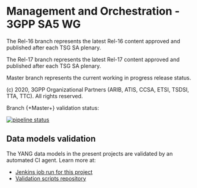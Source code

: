 # Management and Orchestration - 3GPP SA5 WG

The Rel-16 branch represents the latest Rel-16 content approved and published after each TSG SA plenary. 

The Rel-17 branch represents the latest Rel-17 content approved and published after each TSG SA plenary. 

Master branch represents the current working in progress release status.

(c) 2020, 3GPP Organizational Partners (ARIB, ATIS, CCSA, ETSI, TSDSI, TTA, TTC). 
All rights reserved.

Branch {+Master+} validation status:

[![pipeline status](https://forge.3gpp.org/rep/SA5/data-models/badges/master/pipeline.svg)](https://forge.3gpp.org/rep/SA5/data-models/commits/master)

## Data models validation

The YANG data models in the present projects are validated by an automated CI agent. Learn more at:

* [Jenkins job run for this project](https://forge.3gpp.org/jenkins/view/SA5/)
* [Validation scripts repository](https://forge.3gpp.org/rep/tools/3gpp-scripts)
